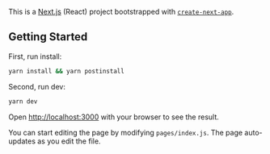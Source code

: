 This is a [Next.js](https://nextjs.org/) (React) project bootstrapped with [`create-next-app`](https://github.com/vercel/next.js/tree/canary/packages/create-next-app).

## Getting Started

First, run install:
```bash
yarn install && yarn postinstall
```
Second, run dev:
```bash
yarn dev
```
Open [http://localhost:3000](http://localhost:3000) with your browser to see the result.

You can start editing the page by modifying `pages/index.js`. The page auto-updates as you edit the file.
